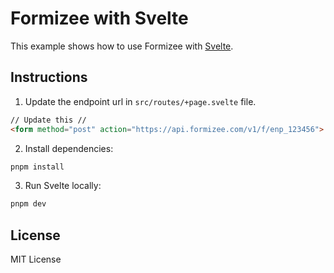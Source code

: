 # Formizee with Svelte

This example shows how to use Formizee with [Svelte](https://svelte.dev).

## Instructions

1. Update the endpoint url in `src/routes/+page.svelte` file.

```html
// Update this //
<form method="post" action="https://api.formizee.com/v1/f/enp_123456">
```

2. Install dependencies:

```sh
pnpm install
```

3. Run Svelte locally:

```sh
pnpm dev
```

## License

MIT License

